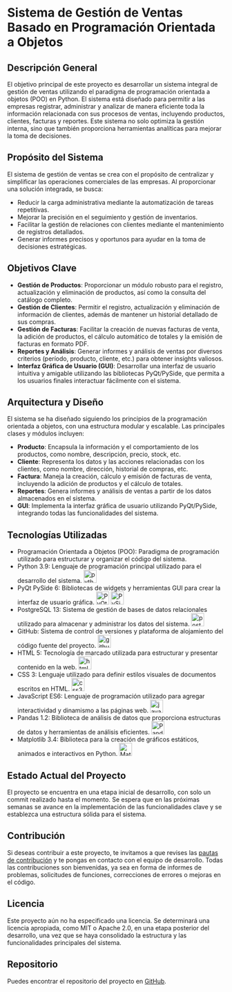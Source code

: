 # Sistema de Gestión de Ventas Basado en Programación Orientada a Objetos

## Descripción General
El objetivo principal de este proyecto es desarrollar un sistema integral de gestión de ventas utilizando el paradigma de programación orientada a objetos (POO) en Python. El sistema está diseñado para permitir a las empresas registrar, administrar y analizar de manera eficiente toda la información relacionada con sus procesos de ventas, incluyendo productos, clientes, facturas y reportes. Este sistema no solo optimiza la gestión interna, sino que también proporciona herramientas analíticas para mejorar la toma de decisiones.

## Propósito del Sistema
El sistema de gestión de ventas se crea con el propósito de centralizar y simplificar las operaciones comerciales de las empresas. Al proporcionar una solución integrada, se busca:

- Reducir la carga administrativa mediante la automatización de tareas repetitivas.
- Mejorar la precisión en el seguimiento y gestión de inventarios.
- Facilitar la gestión de relaciones con clientes mediante el mantenimiento de registros detallados.
- Generar informes precisos y oportunos para ayudar en la toma de decisiones estratégicas.

## Objetivos Clave
- **Gestión de Productos**: Proporcionar un módulo robusto para el registro, actualización y eliminación de productos, así como la consulta del catálogo completo.
- **Gestión de Clientes**: Permitir el registro, actualización y eliminación de información de clientes, además de mantener un historial detallado de sus compras.
- **Gestión de Facturas**: Facilitar la creación de nuevas facturas de venta, la adición de productos, el cálculo automático de totales y la emisión de facturas en formato PDF.
- **Reportes y Análisis**: Generar informes y análisis de ventas por diversos criterios (período, producto, cliente, etc.) para obtener insights valiosos.
- **Interfaz Gráfica de Usuario (GUI)**: Desarrollar una interfaz de usuario intuitiva y amigable utilizando las bibliotecas PyQt/PySide, que permita a los usuarios finales interactuar fácilmente con el sistema.

## Arquitectura y Diseño
El sistema se ha diseñado siguiendo los principios de la programación orientada a objetos, con una estructura modular y escalable. Las principales clases y módulos incluyen:

- **Producto**: Encapsula la información y el comportamiento de los productos, como nombre, descripción, precio, stock, etc.
- **Cliente**: Representa los datos y las acciones relacionadas con los clientes, como nombre, dirección, historial de compras, etc.
- **Factura**: Maneja la creación, cálculo y emisión de facturas de venta, incluyendo la adición de productos y el cálculo de totales.
- **Reportes**: Genera informes y análisis de ventas a partir de los datos almacenados en el sistema.
- **GUI**: Implementa la interfaz gráfica de usuario utilizando PyQt/PySide, integrando todas las funcionalidades del sistema.

## Tecnologías Utilizadas
<ul>
    <li>Programación Orientada a Objetos (POO): Paradigma de programación utilizado para estructurar y organizar el código del sistema.</li>
    <li>Python 3.9: Lenguaje de programación principal utilizado para el desarrollo del sistema.    <img src="https://cdn.jsdelivr.net/gh/devicons/devicon/icons/python/python-original.svg" height="30" alt="python logo"  /></li>
    <li>PyQt PySide 6: Bibliotecas de widgets y herramientas GUI para crear la interfaz de usuario gráfica.    <img src="https://cdn.jsdelivr.net/gh/devicons/devicon/icons/qt/qt-original.svg" height="30" alt="PyQt logo" />
    <img src="https://cdn.jsdelivr.net/gh/devicons/devicon/icons/qt/qt-original.svg" height="30" alt="PySide 6 logo" />
</li>
    <li>PostgreSQL 13: Sistema de gestión de bases de datos relacionales utilizado para almacenar y administrar los datos del sistema.    <img src="https://cdn.jsdelivr.net/gh/devicons/devicon/icons/postgresql/postgresql-original.svg" height="30" alt="postgresql logo"  /></li>
    <li>GitHub: Sistema de control de versiones y plataforma de alojamiento del código fuente del proyecto.    <img src="https://cdn.jsdelivr.net/gh/devicons/devicon/icons/github/github-original.svg" height="30" alt="github logo"  /></li>
    <li>HTML 5: Tecnología de marcado utilizada para estructurar y presentar contenido en la web.    <img src="https://cdn.jsdelivr.net/gh/devicons/devicon/icons/html5/html5-original.svg" height="30" alt="html5 logo"  /></li>
    <li>CSS 3: Lenguaje utilizado para definir estilos visuales de documentos escritos en HTML.    <img src="https://cdn.jsdelivr.net/gh/devicons/devicon/icons/css3/css3-original.svg" height="30" alt="css3 logo"  /></li>
    <li>JavaScript ES6: Lenguaje de programación utilizado para agregar interactividad y dinamismo a las páginas web.    <img src="https://cdn.jsdelivr.net/gh/devicons/devicon/icons/javascript/javascript-original.svg" height="30" alt="javascript logo"  /></li>
    <li>Pandas 1.2: Biblioteca de análisis de datos que proporciona estructuras de datos y herramientas de análisis eficientes.    <img src="https://cdn.jsdelivr.net/gh/devicons/devicon/icons/pandas/pandas-original.svg" height="30" alt="Pandas logo" />
</li>
    <li>Matplotlib 3.4: Biblioteca para la creación de gráficos estáticos, animados e interactivos en Python.    <img src="https://cdn.jsdelivr.net/gh/devicons/devicon/icons/matlab/matlab-original.svg" height="30" alt="Matplotlib logo" />
</li>
</ul>


## Estado Actual del Proyecto
El proyecto se encuentra en una etapa inicial de desarrollo, con solo un commit realizado hasta el momento. Se espera que en las próximas semanas se avance en la implementación de las funcionalidades clave y se establezca una estructura sólida para el sistema.

## Contribución
Si deseas contribuir a este proyecto, te invitamos a que revises las [pautas de contribución](CONTRIBUTING.md) y te pongas en contacto con el equipo de desarrollo. Todas las contribuciones son bienvenidas, ya sea en forma de informes de problemas, solicitudes de funciones, correcciones de errores o mejoras en el código.

## Licencia
Este proyecto aún no ha especificado una licencia. Se determinará una licencia apropiada, como MIT o Apache 2.0, en una etapa posterior del desarrollo, una vez que se haya consolidado la estructura y las funcionalidades principales del sistema.

## Repositorio
Puedes encontrar el repositorio del proyecto en [GitHub](https://github.com/JavicSoftCode/proy_sales_poo_2024_.git).

